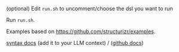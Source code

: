 (optional) Edit `run.sh` to uncomment/choose the dsl you want to run

Run `run.sh`. 

Examples based on https://github.com/structurizr/examples.

[syntax docs](https://docs.structurizr.com/dsl/language) (add it to your LLM context) / ([github docs](https://github.com/structurizr/structurizr.github.io/blob/main/dsl/71-language.md))